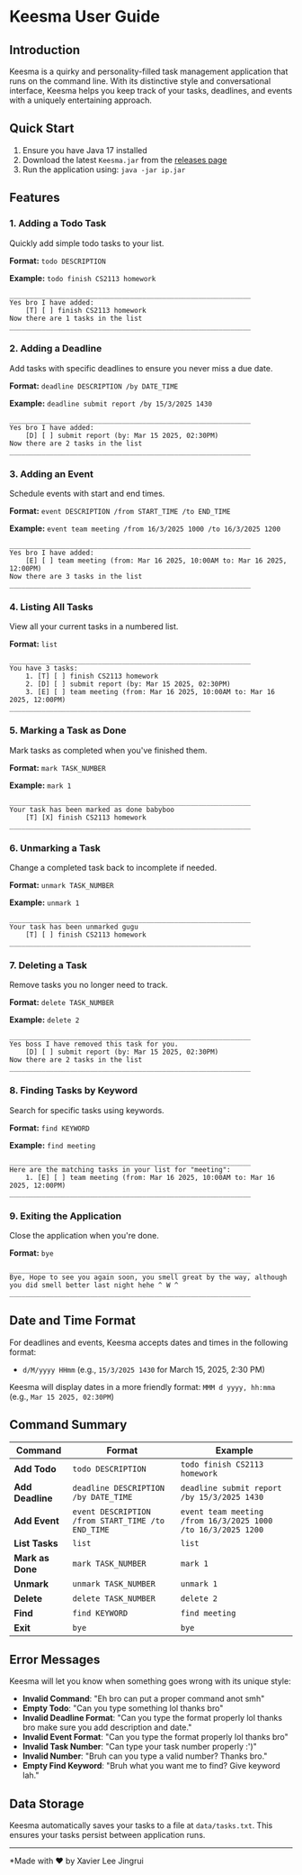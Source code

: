 # Keesma User Guide


## Introduction

Keesma is a quirky and personality-filled task management application that runs on the command line. With its distinctive style and conversational interface, Keesma helps you keep track of your tasks, deadlines, and events with a uniquely entertaining approach.

## Quick Start

1. Ensure you have Java 17 installed
2. Download the latest `Keesma.jar` from the [releases page](https://github.com/Xavierleejrui/ip/releases)
3. Run the application using: `java -jar ip.jar`

## Features

### 1. Adding a Todo Task

Quickly add simple todo tasks to your list.

**Format:** `todo DESCRIPTION`

**Example:** `todo finish CS2113 homework`

```
____________________________________________________________
Yes bro I have added:
	[T] [ ] finish CS2113 homework
Now there are 1 tasks in the list
____________________________________________________________
```

### 2. Adding a Deadline

Add tasks with specific deadlines to ensure you never miss a due date.

**Format:** `deadline DESCRIPTION /by DATE_TIME`

**Example:** `deadline submit report /by 15/3/2025 1430`

```
____________________________________________________________
Yes bro I have added:
	[D] [ ] submit report (by: Mar 15 2025, 02:30PM)
Now there are 2 tasks in the list
____________________________________________________________
```

### 3. Adding an Event

Schedule events with start and end times.

**Format:** `event DESCRIPTION /from START_TIME /to END_TIME`

**Example:** `event team meeting /from 16/3/2025 1000 /to 16/3/2025 1200`

```
____________________________________________________________
Yes bro I have added:
	[E] [ ] team meeting (from: Mar 16 2025, 10:00AM to: Mar 16 2025, 12:00PM)
Now there are 3 tasks in the list
____________________________________________________________
```

### 4. Listing All Tasks

View all your current tasks in a numbered list.

**Format:** `list`

```
____________________________________________________________
You have 3 tasks:
	1. [T] [ ] finish CS2113 homework
	2. [D] [ ] submit report (by: Mar 15 2025, 02:30PM)
	3. [E] [ ] team meeting (from: Mar 16 2025, 10:00AM to: Mar 16 2025, 12:00PM)
____________________________________________________________
```

### 5. Marking a Task as Done

Mark tasks as completed when you've finished them.

**Format:** `mark TASK_NUMBER`

**Example:** `mark 1`

```
____________________________________________________________
Your task has been marked as done babyboo
	[T] [X] finish CS2113 homework
____________________________________________________________
```

### 6. Unmarking a Task

Change a completed task back to incomplete if needed.

**Format:** `unmark TASK_NUMBER`

**Example:** `unmark 1`

```
____________________________________________________________
Your task has been unmarked gugu
	[T] [ ] finish CS2113 homework
____________________________________________________________
```

### 7. Deleting a Task

Remove tasks you no longer need to track.

**Format:** `delete TASK_NUMBER`

**Example:** `delete 2`

```
____________________________________________________________
Yes boss I have removed this task for you.
	[D] [ ] submit report (by: Mar 15 2025, 02:30PM)
Now there are 2 tasks in the list
____________________________________________________________
```

### 8. Finding Tasks by Keyword

Search for specific tasks using keywords.

**Format:** `find KEYWORD`

**Example:** `find meeting`

```
____________________________________________________________
Here are the matching tasks in your list for "meeting":
	1. [E] [ ] team meeting (from: Mar 16 2025, 10:00AM to: Mar 16 2025, 12:00PM)
____________________________________________________________
```

### 9. Exiting the Application

Close the application when you're done.

**Format:** `bye`

```
____________________________________________________________
Bye, Hope to see you again soon, you smell great by the way, although you did smell better last night hehe ^ W ^ 
____________________________________________________________
```

## Date and Time Format

For deadlines and events, Keesma accepts dates and times in the following format:
- `d/M/yyyy HHmm` (e.g., `15/3/2025 1430` for March 15, 2025, 2:30 PM)

Keesma will display dates in a more friendly format: `MMM d yyyy, hh:mma` (e.g., `Mar 15 2025, 02:30PM`)

## Command Summary

| Command | Format | Example |
|---------|--------|---------|
| **Add Todo** | `todo DESCRIPTION` | `todo finish CS2113 homework` |
| **Add Deadline** | `deadline DESCRIPTION /by DATE_TIME` | `deadline submit report /by 15/3/2025 1430` |
| **Add Event** | `event DESCRIPTION /from START_TIME /to END_TIME` | `event team meeting /from 16/3/2025 1000 /to 16/3/2025 1200` |
| **List Tasks** | `list` | `list` |
| **Mark as Done** | `mark TASK_NUMBER` | `mark 1` |
| **Unmark** | `unmark TASK_NUMBER` | `unmark 1` |
| **Delete** | `delete TASK_NUMBER` | `delete 2` |
| **Find** | `find KEYWORD` | `find meeting` |
| **Exit** | `bye` | `bye` |

## Error Messages

Keesma will let you know when something goes wrong with its unique style:

- **Invalid Command**: "Eh bro can put a proper command anot smh"
- **Empty Todo**: "Can you type something lol thanks bro"
- **Invalid Deadline Format**: "Can you type the format properly lol thanks bro make sure you add description and date."
- **Invalid Event Format**: "Can you type the format properly lol thanks bro"
- **Invalid Task Number**: "Can type your task number properly :')"
- **Invalid Number**: "Bruh can you type a valid number? Thanks bro."
- **Empty Find Keyword**: "Bruh what you want me to find? Give keyword lah."

## Data Storage

Keesma automatically saves your tasks to a file at `data/tasks.txt`. This ensures your tasks persist between application runs.

---

*Made with ❤️ by Xavier Lee Jingrui
